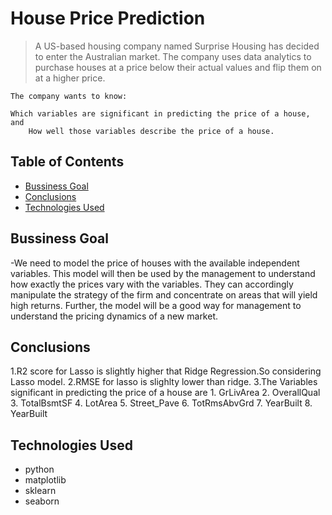 # House Price Prediction
> A US-based housing company named Surprise Housing has decided to enter the Australian market. 
 The company uses data analytics to purchase houses at a price below their actual values and flip them on at a higher price. 

    The company wants to know:

	Which variables are significant in predicting the price of a house, and
        How well those variables describe the price of a house.

## Table of Contents
* [Bussiness Goal](#bussiness-goal)
* [Conclusions](#conclusions)
* [Technologies Used](#technologies-used)



## Bussiness Goal
-We need to model the price of houses with the available independent variables. 
 This model will then be used by the management to understand how exactly the prices vary with the variables. 
 They can accordingly manipulate the strategy of the firm and concentrate on areas that will yield high returns. 
 Further, the model will be a good way for management to understand the pricing dynamics of a new market.


## Conclusions
1.R2 score for Lasso is slightly higher that Ridge Regression.So considering Lasso model.
2.RMSE for lasso is slighlty lower than ridge.
3.The Variables significant in predicting the price of a house are
	1. GrLivArea
	2. OverallQual
	3. TotalBsmtSF
	4. LotArea
	5. Street_Pave
	6. TotRmsAbvGrd
	7. YearBuilt
	8. YearBuilt

## Technologies Used
- python
- matplotlib
- sklearn
- seaborn

